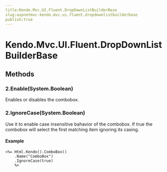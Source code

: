 ```yaml
---
title:Kendo.Mvc.UI.Fluent.DropDownListBuilderBase
slug:aspnetmvc-kendo.mvc.ui.fluent.dropdownlistbuilderbase
publish:true
---
```


# Kendo.Mvc.UI.Fluent.DropDownListBuilderBase

## Methods

### 2.Enable(System.Boolean)
Enables or disables the combobox.

### 2.IgnoreCase(System.Boolean)
Use it to enable case insensitive bahavior of the combobox. If true the combobox will select the first matching item ignoring its casing.

#### Example
    <%= Html.Kendo().ComboBox()
        .Name("ComboBox")
        .IgnoreCase(true)
        %>